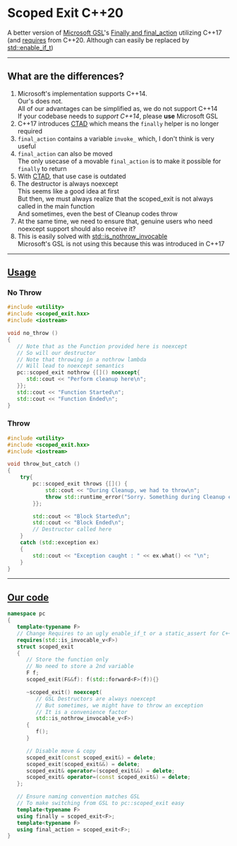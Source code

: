 # Scoped Exit C++20

A better version of [Microsoft GSL](https://github.com/microsoft/GSL)'s [Finally and final_action](https://github.com/isocpp/CppCoreGuidelines/blob/master/CppCoreGuidelines.md#gslutil-utilities) utilizing C++17 (and [requires](https://en.cppreference.com/w/cpp/keyword/requires) from C++20. Although can easily be replaced by [std::enable_if_t](https://en.cppreference.com/w/cpp/types/enable_if))

---

## What are the differences?

1. Microsoft's implementation supports C++14.  
    Our's does not.  
    All of our advantages can be simplified as, we do not support C++14  
    If your codebase needs to _support C++14_, please **use** Microsoft GSL
2. C++17 introduces [CTAD](https://en.cppreference.com/w/cpp/language/class_template_argument_deduction) which means the `finally` helper is no longer required
3. `final_action` contains a variable `invoke_` which, I don't think is very useful
4. `final_action` can also be moved  
   The only usecase of a movable `final_action` is to make it possible for `finally` to return
6. With [CTAD](https://en.cppreference.com/w/cpp/language/class_template_argument_deduction), that use case is outdated
7. The destructor is always noexcept  
   This seems like a good idea at first  
   But then, we must always realize that the scoped_exit is not always called in the main function  
   And sometimes, even the best of Cleanup codes throw
8. At the same time, we need to ensure that, genuine users who need noexcept support should also receive it?
9. This is easily solved with [std::is_nothrow_invocable](https://en.cppreference.com/w/cpp/types/is_invocable)   
   Microsoft's GSL is not using this because this was introduced in C++17

---

## [Usage](sample/run.cxx)

### No Throw

```cpp
#include <utility>
#include <scoped_exit.hxx>
#include <iostream>

void no_throw ()
{
   // Note that as the Function provided here is noexcept
   // So will our destructor
   // Note that throwing in a nothrow lambda
   // Will lead to noexcept semantics
   pc::scoped_exit nothrow {[]() noexcept{
      std::cout << "Perform cleanup here\n";
   }};
   std::cout << "Function Started\n";
   std::cout << "Function Ended\n";
}
```

### Throw

```cpp
#include <utility>
#include <scoped_exit.hxx>
#include <iostream>

void throw_but_catch ()
{
    try{
        pc::scoped_exit throws {[]() {
            std::cout << "During Cleanup, we had to throw\n";
            throw std::runtime_error("Sorry. Something during Cleanup errored out");
        }};

        std::cout << "Block Started\n";
        std::cout << "Block Ended\n";
        // Destructor called here
    }
    catch (std::exception ex)
    {
        std::cout << "Exception caught : " << ex.what() << "\n";
    }
}
```

---

## [Our code](header/scoped_exit.hxx)

```cpp
namespace pc
{
   template<typename F>
   // Change Requires to an ugly enable_if_t or a static_assert for C++17 support
   requires(std::is_invocable_v<F>)
   struct scoped_exit
   {
      // Store the function only
      // No need to store a 2nd variable
      F f;
      scoped_exit(F&&f): f(std::forward<F>(f)){}

      ~scoped_exit() noexcept(
         // GSL Destructors are always noexcept
         // But sometimes, we might have to throw an exception
         // It is a convenience factor
         std::is_nothrow_invocable_v<F>)
      {
         f();
      }

      // Disable move & copy
      scoped_exit(const scoped_exit&) = delete;
      scoped_exit(scoped_exit&&) = delete;
      scoped_exit& operator=(scoped_exit&&) = delete;
      scoped_exit& operator=(const scoped_exit&) = delete;
   };

   // Ensure naming convention matches GSL
   // To make switching from GSL to pc::scoped_exit easy
   template<typename F>
   using finally = scoped_exit<F>;
   template<typename F>
   using final_action = scoped_exit<F>;
}
```

